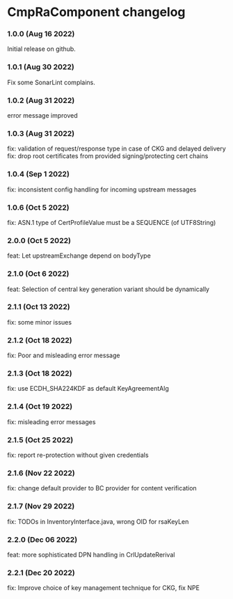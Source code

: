 # CmpRaComponent changelog

### 1.0.0 (Aug 16 2022)

Initial release on github.

### 1.0.1 (Aug 30 2022)

Fix some SonarLint complains.

### 1.0.2 (Aug 31 2022)

error message improved

### 1.0.3 (Aug 31 2022)

fix: validation of request/response type in case of CKG and delayed delivery
fix: drop root certificates from provided signing/protecting cert chains

### 1.0.4 (Sep 1 2022)

fix: inconsistent config handling for incoming upstream messages

### 1.0.6 (Oct 5 2022)

fix: ASN.1 type of CertProfileValue must be a SEQUENCE (of UTF8String)

### 2.0.0 (Oct 5 2022)

feat:  Let upstreamExchange depend on bodyType

### 2.1.0 (Oct 6 2022)

feat: Selection of central key generation variant should be dynamically

### 2.1.1 (Oct 13 2022)

fix: some minor issues

### 2.1.2 (Oct 18 2022)

fix: Poor and misleading error message

### 2.1.3 (Oct 18 2022)

fix: use ECDH_SHA224KDF as default KeyAgreementAlg

### 2.1.4 (Oct 19 2022)

fix: misleading error messages

### 2.1.5 (Oct 25 2022)

fix: report re-protection without given credentials

### 2.1.6 (Nov 22 2022)

fix: change default provider to BC provider for content verification

### 2.1.7 (Nov 29 2022)

fix: TODOs in InventoryInterface.java, wrong OID for rsaKeyLen

### 2.2.0 (Dec 06 2022)
feat: more sophisticated DPN handling in CrlUpdateRerival

### 2.2.1 (Dec 20 2022)

fix: Improve choice of key management technique for CKG, fix NPE

